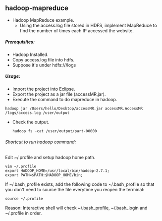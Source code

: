 ## hadoop-mapreduce
* Hadoop MapReduce example.
  * Using the access.log file stored in HDFS, implement MapReduce to find the number of times each IP accessed the website.

##### Prerequisites:
* Hadoop Installed.
* Copy access.log file into hdfs. 
* Suppose it's under hdfs:///logs

##### Usage:
* Import the project into Eclipse.
* Export the project as a jar file (accessMR.jar).
* Execute the command to do mapreduce in hadoop.

 ```
 hadoop jar /Users/hello/Desktop/accessMR.jar accessMR.AccessMR /logs/access.log /user/output
 ```
* Check the output.

  ```
  hadoop fs -cat /user/output/part-00000
  ```
###### Shortcut to run hadoop command:
Edit ~/.profile and setup hadoop home path.

  ```
  vim ~/.profile
  export HADOOP_HOME=/usr/local/bin/hadoop-2.7.1;
  export PATH=$PATH:$HADOOP_HOME/bin;
  ```
If ~/.bash_profile exists, add the following code to ~/.bash_profile so that you don't need to source the file everytime you reopen the terminal:
 ```
 source ~/.profile
 ```
 Reason: Interactive shell will check ~/.bash_profile, ~/.bash_login and ~/.profile in order.
